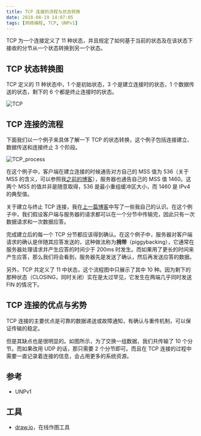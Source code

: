 ```yaml
---
title: TCP 连接的流程与状态转换
date: 2018-08-19 14:07:05
tags: [网络编程, TCP, UNPv1]
---
```

TCP 为一个连接定义了 11 种状态，并且规定了如何基于当前的状态及在该状态下接收的分节从一个状态转换到另一个状态。
<!--more-->

## TCP 状态转换图

TCP 定义的 11 种状态中，1 个是初始状态，3 个是建立连接时的状态，1 个数据传送的状态，剩下的 6 个都是终止连接时的状态。

![TCP](/images/tcp-status/TCP.png)

## TCP 连接的流程

下面我们以一个例子来具体了解一下 TCP 的状态转换，这个例子包括连接建立、数据传送和连接终止 3 个阶段。

![TCP_process](/images/tcp-status/TCP_process.png)

在这个例子中，客户端在建立连接的时候通告对方自己的 MSS 值为 536（关于 MSS 的含义，可以参照我[之前的博客](/posts/tcp-connection/#TCP-选项)），服务器也通告自己的 MSS 值 1460。这两个 MSS 的值并非是随意取得，536 是最小重组缓冲区大小，而 1460 是 IPv4 的典型值。

关于建立与终止 TCP 连接，我在[上一篇博客](/posts/tcp-connection)中写了一些我自己的认识。在这个例子中，我们假设客户端与服务器的请求都可以在一个分节中传输完，因此只有一次数据请求和一次数据应答。

完成建立后的每一个 TCP 分节都应该得到确认。在这个例子中，服务器对客户端请求的确认是伴随其应答发送的，这种做法称为**捎带**（piggybacking），它通常在服务器处理请求并产生应答的时间少于 200ms 时发生。而如果用了更长的时间来产生应答，那么我们将会看到，服务器先是发送了确认，然后再发送应答的数据。

另外，TCP 共定义了 11 中状态，这个流程图中只展示了其中 10 种。因为剩下的那种状态（CLOSING，同时关闭）实在是太过罕见，它发生在两端几乎同时发送 FIN 的情况下。

## TCP 连接的优点与劣势

TCP 连接的主要优点是可靠的数据递送或故障通知，有确认与重传机制，可以保证传输的稳定。

但是其缺点也是很明显的。如图所示，为了交换一组数据，我们共传输了 10 个分节。而如果改用 UDP 的话，那只需要 2 个分节即可。而且在 TCP 连接的过程中需要一直记录着连接的信息，会占用更多的系统资源。

## 参考

- UNPv1

## 工具

- [draw.io](https://www.draw.io/)，在线作图工具